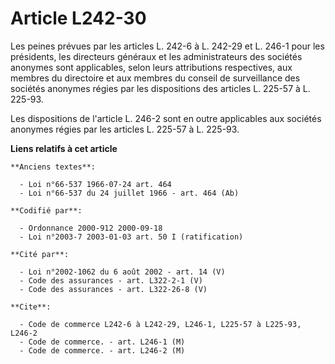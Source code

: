 # Article L242-30

Les peines prévues par les articles L. 242-6 à L. 242-29 et L. 246-1 pour les présidents, les directeurs généraux et les
administrateurs des sociétés anonymes sont applicables, selon leurs attributions respectives, aux membres du directoire et
aux membres du conseil de surveillance des sociétés anonymes régies par les dispositions des articles L. 225-57 à L. 225-93.

Les dispositions de l'article L. 246-2 sont en outre applicables aux sociétés anonymes régies par les articles L. 225-57 à L.
225-93.

**Liens relatifs à cet article**

	**Anciens textes**:

	  - Loi n°66-537 1966-07-24 art. 464
	  - Loi n°66-537 du 24 juillet 1966 - art. 464 (Ab)

	**Codifié par**:

	  - Ordonnance 2000-912 2000-09-18
	  - Loi n°2003-7 2003-01-03 art. 50 I (ratification)

	**Cité par**:

	  - Loi n°2002-1062 du 6 août 2002 - art. 14 (V)
	  - Code des assurances - art. L322-2-1 (V)
	  - Code des assurances - art. L322-26-8 (V)

	**Cite**:

	  - Code de commerce L242-6 à L242-29, L246-1, L225-57 à L225-93, L246-2
	  - Code de commerce. - art. L246-1 (M)
	  - Code de commerce. - art. L246-2 (M)
